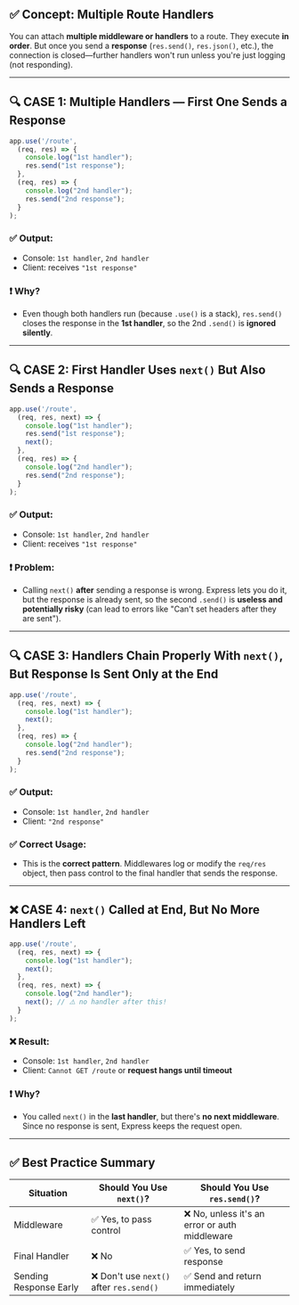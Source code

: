## ✅ Concept: Multiple Route Handlers

You can attach **multiple middleware or handlers** to a route. They execute **in order**. But once you send a **response** (`res.send()`, `res.json()`, etc.), the connection is closed—further handlers won't run unless you're just logging (not responding).

---

## 🔍 CASE 1: Multiple Handlers — First One Sends a Response

```js
app.use('/route', 
  (req, res) => {
    console.log("1st handler");
    res.send("1st response");
  }, 
  (req, res) => {
    console.log("2nd handler");
    res.send("2nd response");
  }
);
```

### ✅ Output:

* Console: `1st handler`, `2nd handler`
* Client: receives `"1st response"`

### ❗ Why?

* Even though both handlers run (because `.use()` is a stack), `res.send()` closes the response in the **1st handler**, so the 2nd `.send()` is **ignored silently**.

---

## 🔍 CASE 2: First Handler Uses `next()` But Also Sends a Response

```js
app.use('/route', 
  (req, res, next) => {
    console.log("1st handler");
    res.send("1st response");
    next();
  }, 
  (req, res) => {
    console.log("2nd handler");
    res.send("2nd response");
  }
);
```

### ✅ Output:

* Console: `1st handler`, `2nd handler`
* Client: receives `"1st response"`

### ❗ Problem:

* Calling `next()` **after** sending a response is wrong. Express lets you do it, but the response is already sent, so the second `.send()` is **useless and potentially risky** (can lead to errors like "Can't set headers after they are sent").

---

## 🔍 CASE 3: Handlers Chain Properly With `next()`, But Response Is Sent Only at the End

```js
app.use('/route', 
  (req, res, next) => {
    console.log("1st handler");
    next();
  }, 
  (req, res) => {
    console.log("2nd handler");
    res.send("2nd response");
  }
);
```

### ✅ Output:

* Console: `1st handler`, `2nd handler`
* Client: `"2nd response"`

### ✅ Correct Usage:

* This is the **correct pattern**. Middlewares log or modify the `req/res` object, then pass control to the final handler that sends the response.

---

## ❌ CASE 4: `next()` Called at End, But No More Handlers Left

```js
app.use('/route', 
  (req, res, next) => {
    console.log("1st handler");
    next();
  }, 
  (req, res, next) => {
    console.log("2nd handler");
    next(); // ⚠️ no handler after this!
  }
);
```

### ❌ Result:

* Console: `1st handler`, `2nd handler`
* Client: `Cannot GET /route` or **request hangs until timeout**

### ❗ Why?

* You called `next()` in the **last handler**, but there's **no next middleware**. Since no response is sent, Express keeps the request open.

---

## ✅ Best Practice Summary

| Situation              | Should You Use `next()`?                | Should You Use `res.send()`?                  |
| ---------------------- | --------------------------------------- | --------------------------------------------- |
| Middleware             | ✅ Yes, to pass control                  | ❌ No, unless it's an error or auth middleware |
| Final Handler          | ❌ No                                    | ✅ Yes, to send response                       |
| Sending Response Early | ❌ Don't use `next()` after `res.send()` | ✅ Send and return immediately                 |

